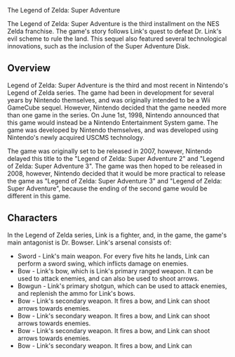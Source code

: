 The Legend of Zelda: Super Adventure

The Legend of Zelda: Super Adventure is the third installment on the NES Zelda franchise. The game's story follows Link's quest to defeat Dr. Link's evil scheme to rule the land. This sequel also featured several technological innovations, such as the inclusion of the Super Adventure Disk.

## Overview

Legend of Zelda: Super Adventure is the third and most recent in Nintendo's Legend of Zelda series. The game had been in development for several years by Nintendo themselves, and was originally intended to be a Wii GameCube sequel. However, Nintendo decided that the game needed more than one game in the series. On June 1st, 1998, Nintendo announced that this game would instead be a Nintendo Entertainment System game. The game was developed by Nintendo themselves, and was developed using Nintendo's newly acquired USCMS technology.

The game was originally set to be released in 2007, however, Nintendo delayed this title to the "Legend of Zelda: Super Adventure 2" and "Legend of Zelda: Super Adventure 3". The game was then hoped to be released in 2008, however, Nintendo decided that it would be more practical to release the game as "Legend of Zelda: Super Adventure 3" and "Legend of Zelda: Super Adventure", because the ending of the second game would be different in this game.

## Characters

In the Legend of Zelda series, Link is a fighter, and, in the game, the game's main antagonist is Dr. Bowser. Link's arsenal consists of:

*   Sword - Link's main weapon. For every five hits he lands, Link can perform a sword swing, which inflicts damage on enemies.
*   Bow - Link's bow, which is Link's primary ranged weapon. It can be used to attack enemies, and can also be used to shoot arrows.
*   Bowgun - Link's primary shotgun, which can be used to attack enemies, and replenish the ammo for Link's bows.
*   Bow - Link's secondary weapon. It fires a bow, and Link can shoot arrows towards enemies.
*   Bow - Link's secondary weapon. It fires a bow, and Link can shoot arrows towards enemies.
*   Bow - Link's secondary weapon. It fires a bow, and Link can shoot arrows towards enemies.
*   Bow - Link's secondary weapon. It fires a bow, and Link can